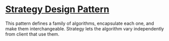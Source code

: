 <ins>Strategy Design Pattern</ins>
========================

This pattern defines a family of algorithms, encapsulate each one, and make them interchangeable. Strategy lets the algorithm vary independently from client that use them.